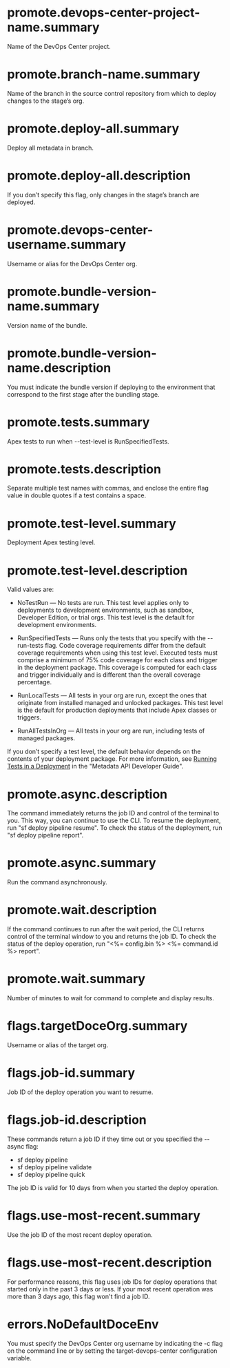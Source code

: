 # promote.devops-center-project-name.summary

Name of the DevOps Center project.

# promote.branch-name.summary

Name of the branch in the source control repository from which to deploy changes to the stage’s org.

# promote.deploy-all.summary

Deploy all metadata in branch.

# promote.deploy-all.description

If you don’t specify this flag, only changes in the stage’s branch are deployed.

# promote.devops-center-username.summary

Username or alias for the DevOps Center org.

# promote.bundle-version-name.summary

Version name of the bundle.

# promote.bundle-version-name.description

You must indicate the bundle version if deploying to the environment that correspond to the first stage after the bundling stage.

# promote.tests.summary

Apex tests to run when --test-level is RunSpecifiedTests.

# promote.tests.description

Separate multiple test names with commas, and enclose the entire flag value in double quotes if a test contains a space.

# promote.test-level.summary

Deployment Apex testing level.

# promote.test-level.description

Valid values are:

- NoTestRun — No tests are run. This test level applies only to deployments to development environments, such as sandbox, Developer Edition, or trial orgs. This test level is the default for development environments.

- RunSpecifiedTests — Runs only the tests that you specify with the --run-tests flag. Code coverage requirements differ from the default coverage requirements when using this test level. Executed tests must comprise a minimum of 75% code coverage for each class and trigger in the deployment package. This coverage is computed for each class and trigger individually and is different than the overall coverage percentage.

- RunLocalTests — All tests in your org are run, except the ones that originate from installed managed and unlocked packages. This test level is the default for production deployments that include Apex classes or triggers.

- RunAllTestsInOrg — All tests in your org are run, including tests of managed packages.

If you don’t specify a test level, the default behavior depends on the contents of your deployment package. For more information, see [Running Tests in a Deployment](https://developer.salesforce.com/docs/atlas.en-us.api_meta.meta/api_meta/meta_deploy_running_tests.htm) in the "Metadata API Developer Guide".

# promote.async.description

The command immediately returns the job ID and control of the terminal to you. This way, you can continue to use the CLI. To resume the deployment, run "sf deploy pipeline resume". To check the status of the deployment, run "sf deploy pipeline report".

# promote.async.summary

Run the command asynchronously.

# promote.wait.description

If the command continues to run after the wait period, the CLI returns control of the terminal window to you and returns the job ID. To check the status of the deploy operation, run "<%= config.bin %> <%= command.id %> report".

# promote.wait.summary

Number of minutes to wait for command to complete and display results.

# flags.targetDoceOrg.summary

Username or alias of the target org.

# flags.job-id.summary

Job ID of the deploy operation you want to resume.

# flags.job-id.description

These commands return a job ID if they time out or you specified the --async flag:

- sf deploy pipeline
- sf deploy pipeline validate
- sf deploy pipeline quick

The job ID is valid for 10 days from when you started the deploy operation.

# flags.use-most-recent.summary

Use the job ID of the most recent deploy operation.

# flags.use-most-recent.description

For performance reasons, this flag uses job IDs for deploy operations that started only in the past 3 days or less. If your most recent operation was more than 3 days ago, this flag won't find a job ID.

# errors.NoDefaultDoceEnv

You must specify the DevOps Center org username by indicating the -c flag on the command line or by setting the target-devops-center configuration variable.
